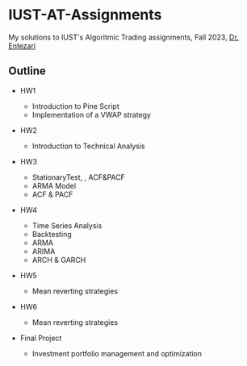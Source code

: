 # IUST-AT-Assignments

My solutions to IUST's Algoritmic Trading assignments, Fall 2023, [Dr. Entezari](https://scholar.google.com/citations?user=nOx3MnAAAAAJ&hl=en)

## Outline

- HW1

  - Introduction to Pine Script
  - Implementation of a VWAP strategy

- HW2

  - Introduction to Technical Analysis

- HW3

  - StationaryTest, , ACF&PACF
  - ARMA Model
  - ACF & PACF

- HW4

  - Time Series Analysis
  - Backtesting
  - ARMA
  - ARIMA
  - ARCH & GARCH

- HW5

  - Mean reverting strategies

- HW6

  - Mean reverting strategies

- Final Project
  - Investment portfolio management and optimization
